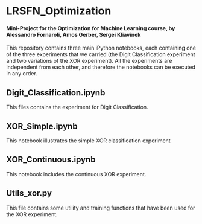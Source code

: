 # LRSFN_Optimization
#### Mini-Project for the Optimization for Machine Learning course, by Alessandro Fornaroli, Amos Gerber, Sergei Kliavinek

This repository contains three main iPython notebooks, each containing one of the three experiments that we carried (the Digit Classification experiment and two variations of the XOR experiment).
All the experiments are independent from each other, and therefore the notebooks can be executed in any order. 


## Digit_Classification.ipynb
This files contains the experiment for Digit Classification. 


## XOR_Simple.ipynb
This notebook illustrates the simple XOR classification experiment


## XOR_Continuous.ipynb
This notebook includes the continuous XOR experiment.

## Utils_xor.py

This file contains some utility and training functions that have been used for the XOR experiment.
